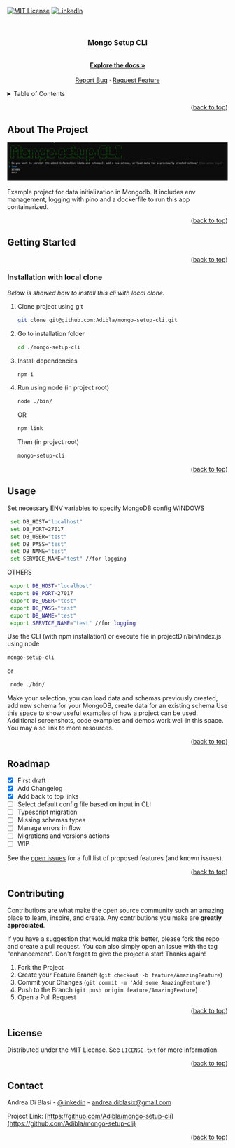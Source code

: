 <!-- Improved compatibility of back to top link: See: https://github.com/othneildrew/Best-README-Template/pull/73 -->
<a name="readme-top"></a>
<!--
*** Thanks for checking out the Best-README-Template. If you have a suggestion
*** that would make this better, please fork the repo and create a pull request
*** or simply open an issue with the tag "enhancement".
*** Don't forget to give the project a star!
*** Thanks again! Now go create something AMAZING! :D
-->



<!-- PROJECT SHIELDS -->
<!--
*** I'm using markdown "reference style" links for readability.
*** Reference links are enclosed in brackets [ ] instead of parentheses ( ).
*** See the bottom of this document for the declaration of the reference variables
*** for contributors-url, forks-url, etc. This is an optional, concise syntax you may use.
*** https://www.markdownguide.org/basic-syntax/#reference-style-links
-->
[![MIT License][license-shield]](https://opensource.org/licenses/MIT)
[![LinkedIn][linkedin-shield]](https://www.linkedin.com/in/andrea-di-blasi-888850b2/)



<!-- PROJECT LOGO -->
<br />
<div align="center">
  <h3 align="center">Mongo Setup CLI</h3>

  <p align="center">
    <br />
    <a href="https://github.com/Adibla/mongo-setup-cli"><strong>Explore the docs »</strong></a>
    <br />
    <br />
    <a href="https://github.com/Adibla/mongo-setup-cli/issues">Report Bug</a>
    ·
    <a href="https://github.com/Adibla/mongo-setup-cli/issues">Request Feature</a>
  </p>
</div>



<!-- TABLE OF CONTENTS -->
<details>
  <summary>Table of Contents</summary>
  <ol>
    <li>
      <a href="#about-the-project">About The Project</a>
    </li>
    <li>
      <a href="#getting-started">Getting Started</a>
      <ul>
        <li><a href="#prerequisites">Prerequisites</a></li>
        <li><a href="#installation">Installation</a></li>
      </ul>
    </li>
    <li><a href="#usage">Usage</a></li>
    <li><a href="#roadmap">Roadmap</a></li>
    <li><a href="#contributing">Contributing</a></li>
    <li><a href="#license">License</a></li>
    <li><a href="#contact">Contact</a></li>
    <li><a href="#acknowledgments">Acknowledgments</a></li>
  </ol>
</details>

<p align="right">(<a href="#readme-top">back to top</a>)</p>

<!-- ABOUT THE PROJECT -->
## About The Project

[![Product Name Screen Shot][product-screenshot]](https://example.com)

Example project for data initialization in Mongodb. It includes env management, logging with pino and a dockerfile to run this app containarized.

<p align="right">(<a href="#readme-top">back to top</a>)</p>


<!-- GETTING STARTED -->
## Getting Started


<p align="right">(<a href="#readme-top">back to top</a>)</p>

### Installation with local clone

_Below is showed how to install this cli with local clone._

1. Clone project using git 
   ```sh
   git clone git@github.com:Adibla/mongo-setup-cli.git
   ```
2. Go to installation folder
    ```sh
   cd ./mongo-setup-cli
   ```
3. Install dependencies
   ```sh
   npm i
   ```
4. Run using node (in project root)
    ```sh
   node ./bin/
   ```
   OR
   
   ```sh
   npm link
   ```
   Then (in project root)
    ```sh
   mongo-setup-cli
   ```


<p align="right">(<a href="#readme-top">back to top</a>)</p>



<!-- USAGE EXAMPLES -->
## Usage

Set necessary ENV variables to specify MongoDB config
WINDOWS
 ```sh
  set DB_HOST="localhost"
  set DB_PORT=27017
  set DB_USER="test"
  set DB_PASS="test"
  set DB_NAME="test"
  set SERVICE_NAME="test" //for logging
   ```

OTHERS
 ```sh
  export DB_HOST="localhost"
  export DB_PORT=27017
  export DB_USER="test"
  export DB_PASS="test"
  export DB_NAME="test"
  export SERVICE_NAME="test" //for logging
   ```

Use the CLI (with npm installation) or execute file in projectDir/bin/index.js using node
   ```sh
   mongo-setup-cli
   ```

   or

  ```sh
   node ./bin/
   ```
   
   Make your selection, you can load data and schemas previously created, add new schema for your MongoDB, create data for an existing schema 
Use this space to show useful examples of how a project can be used. Additional screenshots, code examples and demos work well in this space. You may also link to more resources.

<!-- _For more examples, please refer to the [Documentation](https://example.com)_ -->

<p align="right">(<a href="#readme-top">back to top</a>)</p>



<!-- ROADMAP -->
## Roadmap

- [x] First draft
- [x] Add Changelog
- [x] Add back to top links
- [ ] Select default config file based on input in CLI
- [ ] Typescript migration
- [ ] Missing schemas types
- [ ] Manage errors in flow
- [ ] Migrations and versions actions
- [ ] WIP

See the [open issues](https://github.com/Adibla/mongo-setup-cli/issues) for a full list of proposed features (and known issues).

<p align="right">(<a href="#readme-top">back to top</a>)</p>



<!-- CONTRIBUTING -->
## Contributing

Contributions are what make the open source community such an amazing place to learn, inspire, and create. Any contributions you make are **greatly appreciated**.

If you have a suggestion that would make this better, please fork the repo and create a pull request. You can also simply open an issue with the tag "enhancement".
Don't forget to give the project a star! Thanks again!

1. Fork the Project
2. Create your Feature Branch (`git checkout -b feature/AmazingFeature`)
3. Commit your Changes (`git commit -m 'Add some AmazingFeature'`)
4. Push to the Branch (`git push origin feature/AmazingFeature`)
5. Open a Pull Request

<p align="right">(<a href="#readme-top">back to top</a>)</p>



<!-- LICENSE -->
## License

Distributed under the MIT License. See `LICENSE.txt` for more information.

<p align="right">(<a href="#readme-top">back to top</a>)</p>



<!-- CONTACT -->
## Contact

Andrea Di Blasi - [@linkedin](https://www.linkedin.com/in/andrea-di-blasi-888850b2/) - andrea.diblasix@gmail.com

Project Link: [https://github.com/Adibla/mongo-setup-cli](https://github.com/Adibla/mongo-setup-cli)

<p align="right">(<a href="#readme-top">back to top</a>)</p>

 
<!-- MARKDOWN LINKS & IMAGES -->
<!-- https://www.markdownguide.org/basic-syntax/#reference-style-links -->
[contributors-shield]: https://img.shields.io/github/contributors/othneildrew/Best-README-Template.svg?style=for-the-badge
[contributors-url]: https://github.com/othneildrew/Best-README-Template/graphs/contributors
[forks-shield]: https://img.shields.io/github/forks/othneildrew/Best-README-Template.svg?style=for-the-badge
[forks-url]: https://github.com/othneildrew/Best-README-Template/network/members
[stars-shield]: https://img.shields.io/github/stars/othneildrew/Best-README-Template.svg?style=for-the-badge
[stars-url]: https://github.com/othneildrew/Best-README-Template/stargazers
[issues-shield]: https://img.shields.io/github/issues/othneildrew/Best-README-Template.svg?style=for-the-badge
[issues-url]: https://github.com/othneildrew/Best-README-Template/issues
[license-shield]: https://img.shields.io/github/license/othneildrew/Best-README-Template.svg?style=for-the-badge
[license-url]: https://github.com/othneildrew/Best-README-Template/blob/master/LICENSE.txt
[linkedin-shield]: https://img.shields.io/badge/-LinkedIn-black.svg?style=for-the-badge&logo=linkedin&colorB=555
[linkedin-url]: https://linkedin.com/in/othneildrew
[product-screenshot]: images/mongo-setup-cli.png
[Next.js]: https://img.shields.io/badge/next.js-000000?style=for-the-badge&logo=nextdotjs&logoColor=white
[Next-url]: https://nextjs.org/
[React.js]: https://img.shields.io/badge/React-20232A?style=for-the-badge&logo=react&logoColor=61DAFB
[React-url]: https://reactjs.org/
[Vue.js]: https://img.shields.io/badge/Vue.js-35495E?style=for-the-badge&logo=vuedotjs&logoColor=4FC08D
[Vue-url]: https://vuejs.org/
[Angular.io]: https://img.shields.io/badge/Angular-DD0031?style=for-the-badge&logo=angular&logoColor=white
[Angular-url]: https://angular.io/
[Svelte.dev]: https://img.shields.io/badge/Svelte-4A4A55?style=for-the-badge&logo=svelte&logoColor=FF3E00
[Svelte-url]: https://svelte.dev/
[Laravel.com]: https://img.shields.io/badge/Laravel-FF2D20?style=for-the-badge&logo=laravel&logoColor=white
[Laravel-url]: https://laravel.com
[Bootstrap.com]: https://img.shields.io/badge/Bootstrap-563D7C?style=for-the-badge&logo=bootstrap&logoColor=white
[Bootstrap-url]: https://getbootstrap.com
[JQuery.com]: https://img.shields.io/badge/jQuery-0769AD?style=for-the-badge&logo=jquery&logoColor=white
[JQuery-url]: https://jquery.com 